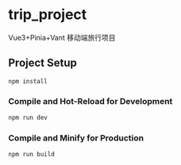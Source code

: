 # trip_project

Vue3+Pinia+Vant 移动端旅行项目


## Project Setup

```
npm install
```

### Compile and Hot-Reload for Development

```sh
npm run dev
```

### Compile and Minify for Production

```sh
npm run build
```
